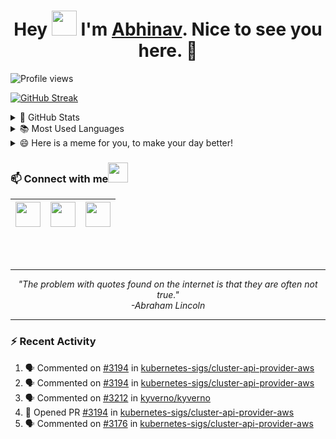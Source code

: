 <h1 align="center">Hey <img src="https://raw.githubusercontent.com/ShahriarShafin/ShahriarShafin/main/Assets/hi.gif" width="40px"/> I'm <a href="https://abhinavsinha.xyz/" target="_blank">Abhinav</a>. Nice to see you here. 🤗</h1>

 ![Profile views](https://gpvc.arturio.dev/zeborg?v=3)
</p>

[![GitHub Streak](https://github-readme-streak-stats.herokuapp.com/?user=zeborg&theme=tokyonight_duo)](https://github.com/zeborg)

<details>
  <summary>🌟 GitHub Stats</summary>
  <img align="left" alt="codeSTACKr's GitHub Stats" src="https://github-readme-stats.vercel.app/api?username=zeborg&show_icons=true&theme=merko" />
</details>

<details>
  <summary>📚 Most Used Languages</summary>
  <img align="left" alt="codeSTACKr's GitHub Stats" src="https://github-readme-stats.vercel.app/api/top-langs/?username=zeborg&layout=compact" />
</details>

<details>
  <summary>😄 Here is a meme for you, to make your day better!</summary>
   <a href="https://github.com/zeborg"><img src="https://humornama.com/wp-content/uploads/2020/05/good-programmer-meme.png" title="Meme" alt="Please refresh the page if the meme doesn't show up." height="350"></a>
</details>

 ### 📫 Connect with me<img src="https://raw.githubusercontent.com/ShahriarShafin/ShahriarShafin/main/Assets/handshake.gif" height="32px">
 
|<center><a href="https://www.linkedin.com/in/abhinav-sinha-aa55ba1b2/"><img src="https://cdn2.iconfinder.com/data/icons/social-media-2285/512/1_Linkedin_unofficial_colored_svg-128.png" width="40"></a></center>|<a href="https://twitter.com/zebhinav"><img src="https://cdn2.iconfinder.com/data/icons/social-media-2285/512/1_Twitter3_colored_svg-128.png" width="40"></a>|<a href="mailto:work.abhinavsinha@gmail.com"><img src="https://upload.wikimedia.org/wikipedia/commons/thumb/7/7e/Gmail_icon_%282020%29.svg/512px-Gmail_icon_%282020%29.svg.png" width="40"></a>|
|--|--|--|
<br>
<br>

--- 

<p align="center">
   <i>
     "The problem with quotes found on the internet is that they are often not true." <br>
                                         -Abraham Lincoln
  </i>
</p>       

---

### :zap: Recent Activity
<!--START_SECTION:activity-->
1. 🗣 Commented on [#3194](https://github.com/kubernetes-sigs/cluster-api-provider-aws/issues/3194) in [kubernetes-sigs/cluster-api-provider-aws](https://github.com/kubernetes-sigs/cluster-api-provider-aws)
2. 🗣 Commented on [#3194](https://github.com/kubernetes-sigs/cluster-api-provider-aws/issues/3194) in [kubernetes-sigs/cluster-api-provider-aws](https://github.com/kubernetes-sigs/cluster-api-provider-aws)
3. 🗣 Commented on [#3212](https://github.com/kyverno/kyverno/issues/3212) in [kyverno/kyverno](https://github.com/kyverno/kyverno)
4. 💪 Opened PR [#3194](https://github.com/kubernetes-sigs/cluster-api-provider-aws/pull/3194) in [kubernetes-sigs/cluster-api-provider-aws](https://github.com/kubernetes-sigs/cluster-api-provider-aws)
5. 🗣 Commented on [#3176](https://github.com/kubernetes-sigs/cluster-api-provider-aws/issues/3176) in [kubernetes-sigs/cluster-api-provider-aws](https://github.com/kubernetes-sigs/cluster-api-provider-aws)
<!--END_SECTION:activity-->

